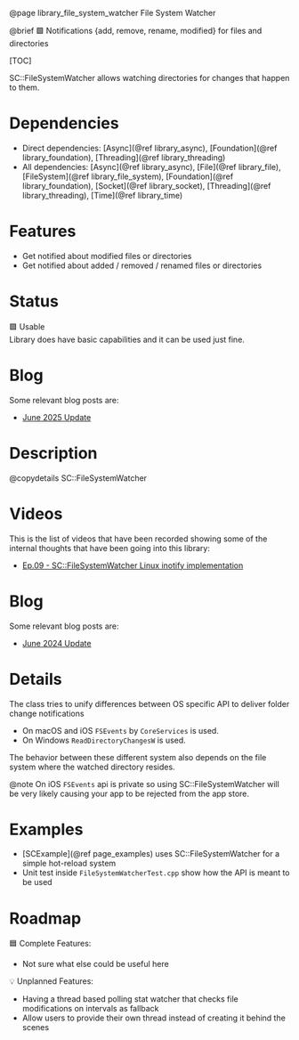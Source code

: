 @page library_file_system_watcher File System Watcher

@brief 🟩 Notifications {add, remove, rename, modified} for files and directories

[TOC]

SC::FileSystemWatcher allows watching directories for changes that happen to them.  

# Dependencies
- Direct dependencies: [Async](@ref library_async), [Foundation](@ref library_foundation), [Threading](@ref library_threading)
- All dependencies: [Async](@ref library_async), [File](@ref library_file), [FileSystem](@ref library_file_system), [Foundation](@ref library_foundation), [Socket](@ref library_socket), [Threading](@ref library_threading), [Time](@ref library_time)

# Features
- Get notified about modified files or directories
- Get notified about added / removed / renamed files or directories

# Status
🟩 Usable  
Library does have basic capabilities and it can be used just fine.

# Blog

Some relevant blog posts are:

- [June 2025 Update](https://pagghiu.github.io/site/blog/2025-06-30-SaneCppLibrariesUpdate.html)

# Description

@copydetails SC::FileSystemWatcher

# Videos

This is the list of videos that have been recorded showing some of the internal thoughts that have been going into this library:

- [Ep.09 - SC::FileSystemWatcher Linux inotify implementation](https://www.youtube.com/watch?v=92saVDCRnCI)

# Blog

Some relevant blog posts are:

- [June 2024 Update](https://pagghiu.github.io/site/blog/2024-06-30-SaneCppLibrariesUpdate.html)

# Details

The class tries to unify differences between OS specific API to deliver folder change notifications

- On macOS and iOS `FSEvents` by `CoreServices` is used.  
- On Windows `ReadDirectoryChangesW` is used.  

The behavior between these different system also depends on the file system where the watched directory resides.

@note On iOS `FSEvents` api is private so using SC::FileSystemWatcher will be very likely causing your app to be rejected from the app store.

# Examples

- [SCExample](@ref page_examples) uses SC::FileSystemWatcher for a simple hot-reload system
- Unit test inside `FileSystemWatcherTest.cpp` show how the API is meant to be used

# Roadmap

🟦 Complete Features:
- Not sure what else could be useful here

💡 Unplanned Features:
- Having a thread based polling stat watcher that checks file modifications on intervals as fallback
- Allow users to provide their own thread instead of creating it behind the scenes